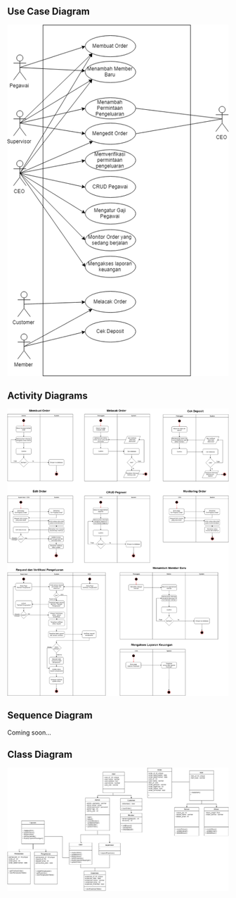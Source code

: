 ## Use Case Diagram
![Use Case Diagram](use-case-diagram.png)

## Activity Diagrams
![Activity Diagrams](activity-diagrams.png)

## Sequence Diagram
Coming soon...

## Class Diagram
![Class Diagram](class-diagram.png)